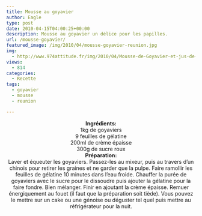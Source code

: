 ```yaml
---
title: Mousse au goyavier
author: Eagle
type: post
date: 2010-04-15T04:00:25+00:00
description: Mousse au goyavier un délice pour les papilles.
url: /mousse-goyavier/
featured_image: /img/2010/04/mousse-goyavier-reunion.jpg
img:
  - http://www.974attitude.fr/img/2010/04/Mousse-de-Goyavier-et-jus-de-fruit-de-la-passion-150x150.jpg
views:
  - 814
categories:
  - Recette
tags:
  - goyavier
  - mousse
  - reunion

---
```

<center>
  <strong>Ingrédients:</strong>
</center>


  


<center>
  1kg de goyaviers<br /> 9 feuilles de gélatine<br /> 200ml de crème épaisse<br /> 300g de sucre roux
</center>


  


<center>
  <strong>Préparation:</strong>
</center>


  


<center>
  Laver et équeuter les goyaviers. Passez-les au mixeur, puis au travers d’un chinois pour retirer les graines et ne garder que la pulpe. Faire ramollir les feuilles de gélatine 10 minutes dans l&rsquo;eau froide. Chauffer la purée de goyaviers avec le sucre pour le dissoudre puis ajouter la gélatine pour la faire fondre. Bien mélanger. Finir en ajoutant la crème épaisse. Remuer énergiquement au fouet (il faut que la préparation soit tiède). Vous pouvez le mettre sur un cake ou une génoise ou déguster tel quel puis mettre au réfrigérateur pour la nuit.
</center>